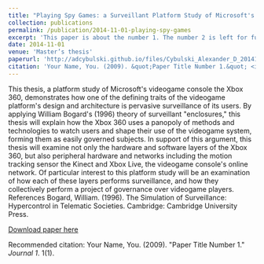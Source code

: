 ```yaml
---
title: "Playing Spy Games: a Surveillant Platform Study of Microsoft's Xbox 360"
collection: publications
permalink: /publication/2014-11-01-playing-spy-games
excerpt: 'This paper is about the number 1. The number 2 is left for future work.'
date: 2014-11-01
venue: 'Master’s thesis'
paperurl: 'http://adcybulski.github.io/files/Cybulski_Alexander_D_201411_MIS_thesis.pdf'
citation: 'Your Name, You. (2009). &quot;Paper Title Number 1.&quot; <i>Journal 1</i>. 1(1).'
---
```

This thesis, a platform study of Microsoft's videogame console the Xbox 360, demonstrates how one of the defining traits of the videogame platform's design and architecture is pervasive surveillance of its users. By applying William Bogard's (1996) theory of surveillant "enclosures," this thesis will explain how the Xbox 360 uses a panopoly of methods and technologies to watch users and shape their use of the videogame system, forming them as easily governed subjects. In support of this argument, this thesis will examine not only the hardware and software layers of the Xbox 360, but also peripheral hardware and networks including the motion tracking sensor the Kinect and Xbox Live, the videogame console's online network. Of particular interest to this platform study will be an examination of how each of these layers performs surveillance, and how they collectively perform a project of governance over videogame players. References Bogard, William. (1996). The Simulation of Surveillance: Hypercontrol in Telematic Societies. Cambridge: Cambridge University Press.

[Download paper here](http://adcybulski.github.io/files/Cybulski_Alexander_D_201411_MIS_thesis.pdf)

Recommended citation: Your Name, You. (2009). "Paper Title Number 1." <i>Journal 1</i>. 1(1).

